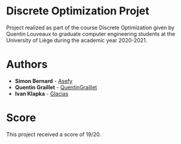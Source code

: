 # Discrete Optimization Projet
Project realized as part of the course Discrete Optimization given by Quentin Louveaux to graduate computer engineering students at the University of Liège during the academic year 2020-2021.

# Authors
* **Simon Bernard** - [Asefy](https://github.com/Asefy)
* **Quentin Graillet** - [QuentinGraillet](https://github.com/QuentinGraillet)
* **Ivan Klapka** - [Glacias](https://github.com/Glacias)

# Score
This project received a score of 19/20.
